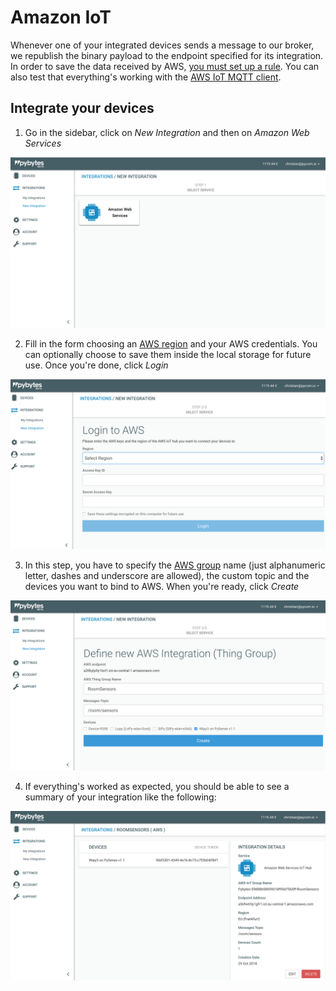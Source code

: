 # Amazon IoT

Whenever one of your integrated devices sends a message to our broker, we republish the binary payload to the endpoint specified for its integration.
In order to save the data received by AWS, [you must set up a rule](https://docs.aws.amazon.com/iot/latest/developerguide/iot-rules.html). You can also test that everything's working with the [AWS IoT MQTT client](https://docs.aws.amazon.com/iot/latest/developerguide/view-mqtt-messages.html).

## Integrate your devices

1. Go in the sidebar, click on _New Integration_ and then on _Amazon Web Services_

![](../../.gitbook/assets/01_aws_integration.png)

2. Fill in the form choosing an [AWS region](https://docs.aws.amazon.com/AWSEC2/latest/UserGuide/using-regions-availability-zones.html) and your AWS credentials. You can optionally choose to save them inside the local storage for future use. Once you're done, click _Login_

![](../../.gitbook/assets/02_aws_integration.png)

3. In this step, you have to specify the [AWS group](https://docs.aws.amazon.com/iot/latest/developerguide/thing-groups.html) name (just alphanumeric letter, dashes and underscore are allowed), the custom topic and the devices you want to bind to AWS. When you're ready, click _Create_

![](../../.gitbook/assets/03_aws_integration.png)

4. If everything's worked as expected, you should be able to see a summary of your integration like the following:

![](../../.gitbook/assets/04_aws_integration.png)
